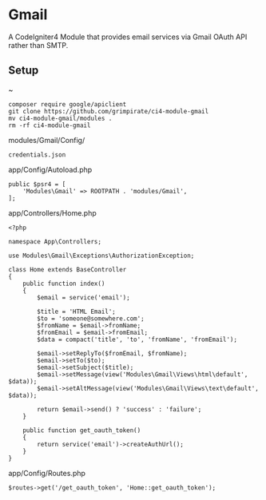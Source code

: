 # Gmail
A CodeIgniter4 Module that provides email services via Gmail OAuth API rather than SMTP.

## Setup
~
```
composer require google/apiclient
git clone https://github.com/grimpirate/ci4-module-gmail
mv ci4-module-gmail/modules .
rm -rf ci4-module-gmail
```
modules/Gmail/Config/
```
credentials.json
```
app/Config/Autoload.php
```
public $psr4 = [
    'Modules\Gmail' => ROOTPATH . 'modules/Gmail',
];
```
app/Controllers/Home.php
```
<?php

namespace App\Controllers;

use Modules\Gmail\Exceptions\AuthorizationException;

class Home extends BaseController
{
	public function index()
	{
		$email = service('email');
		
		$title = 'HTML Email';
		$to = 'someone@somewhere.com';
		$fromName = $email->fromName;
		$fromEmail = $email->fromEmail;
		$data = compact('title', 'to', 'fromName', 'fromEmail');

		$email->setReplyTo($fromEmail, $fromName);
		$email->setTo($to);
		$email->setSubject($title);
		$email->setMessage(view('Modules\Gmail\Views\html\default', $data));
		$email->setAltMessage(view('Modules\Gmail\Views\text\default', $data));

		return $email->send() ? 'success' : 'failure';
	}

	public function get_oauth_token()
	{
		return service('email')->createAuthUrl();
	}
}
```
app/Config/Routes.php
```
$routes->get('/get_oauth_token', 'Home::get_oauth_token');
```
